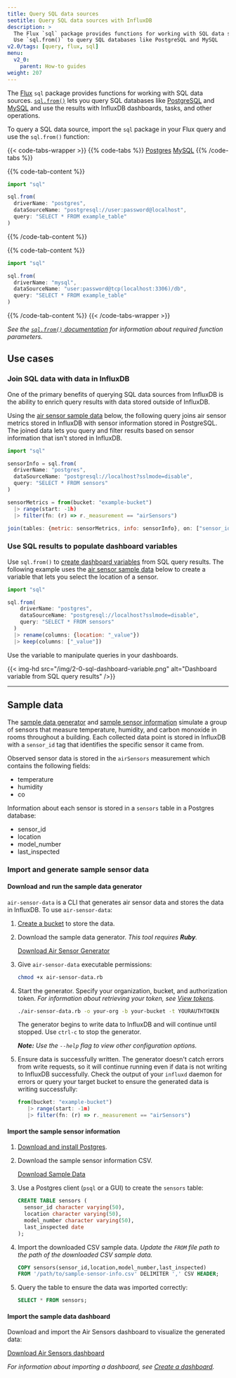 ```yaml
---
title: Query SQL data sources
seotitle: Query SQL data sources with InfluxDB
description: >
  The Flux `sql` package provides functions for working with SQL data sources.
  Use `sql.from()` to query SQL databases like PostgreSQL and MySQL
v2.0/tags: [query, flux, sql]
menu:
  v2_0:
    parent: How-to guides
weight: 207
---
```


The [Flux](/v2.0/reference/flux) `sql` package provides functions for working with SQL data sources.
[`sql.from()`](/v2.0/reference/flux/functions/sql/from/) lets you query SQL databases
like [PostgreSQL](https://www.postgresql.org/) and [MySQL](https://www.mysql.com/)
and use the results with InfluxDB dashboards, tasks, and other operations.

To query a SQL data source, import the `sql` package in your Flux query and use
the `sql.from()` function:

{{< code-tabs-wrapper >}}
{{% code-tabs %}}
[Postgres](#)
[MySQL](#)
{{% /code-tabs %}}

{{% code-tab-content %}}
```js
import "sql"

sql.from(
  driverName: "postgres",
  dataSourceName: "postgresql://user:password@localhost",
  query: "SELECT * FROM example_table"
)
```
{{% /code-tab-content %}}

{{% code-tab-content %}}
```js
import "sql"

sql.from(
  driverName: "mysql",
  dataSourceName: "user:password@tcp(localhost:3306)/db",
  query: "SELECT * FROM example_table"
)
```
{{% /code-tab-content %}}
{{< /code-tabs-wrapper >}}

_See the [`sql.from()` documentation](/v2.0/reference/flux/functions/sql/from/) for
information about required function parameters._

## Use cases

### Join SQL data with data in InfluxDB
One of the primary benefits of querying SQL data sources from InfluxDB
is the ability to enrich query results with data stored outside of InfluxDB.

Using the [air sensor sample data](#sample-data) below, the following query
joins air sensor metrics stored in InfluxDB with sensor information stored in PostgreSQL.
The joined data lets you query and filter results based on sensor information
that isn't stored in InfluxDB.

```js
import "sql"

sensorInfo = sql.from(
  driverName: "postgres",
  dataSourceName: "postgresql://localhost?sslmode=disable",
  query: "SELECT * FROM sensors"
)

sensorMetrics = from(bucket: "example-bucket")
  |> range(start: -1h)
  |> filter(fn: (r) => r._measurement == "airSensors")

join(tables: {metric: sensorMetrics, info: sensorInfo}, on: ["sensor_id"])
```

### Use SQL results to populate dashboard variables
Use `sql.from()` to [create dashboard variables](/v2.0/visualize-data/variables/create-variable/)
from SQL query results.
The following example uses the [air sensor sample data](#sample-data) below to
create a variable that lets you select the location of a sensor.

```js
import "sql"

sql.from(
    driverName: "postgres",
    dataSourceName: "postgresql://localhost?sslmode=disable",
    query: "SELECT * FROM sensors"
  )
  |> rename(columns: {location: "_value"})
  |> keep(columns: ["_value"])
```

Use the variable to manipulate queries in your dashboards.

{{< img-hd src="/img/2-0-sql-dashboard-variable.png" alt="Dashboard variable from SQL query results" />}}

---

## Sample data
The [sample data generator](#sample-data-generator) and [sample sensor information](#sample-sensor-information)
simulate a group of sensors that measure temperature, humidity, and carbon monoxide
in rooms throughout a building.
Each collected data point is stored in InfluxDB with a `sensor_id` tag that identifies
the specific sensor it came from.

Observed sensor data is stored in the `airSensors` measurement which contains the following fields:

- temperature
- humidity
- co

Information about each sensor is stored in a `sensors` table in a Postgres database:

- sensor_id
- location
- model_number
- last_inspected

### Import and generate sample sensor data

#### Download and run the sample data generator
`air-sensor-data` is a CLI that generates air sensor data and stores the data in InfluxDB.
To use `air-sensor-data`:

1. [Create a bucket](/v2.0/organizations/buckets/create-bucket/) to store the data.
2. Download the sample data generator. _This tool requires **Ruby**._

    <a class="btn download" href="/downloads/air-sensor-data.rb" download>Download Air Sensor Generator</a>

3. Give `air-sensor-data` executable permissions:

    ```sh
    chmod +x air-sensor-data.rb
    ```

4. Start the generator. Specify your organization, bucket, and authorization token.
   _For information about retrieving your token, see [View tokens](/v2.0/security/tokens/view-tokens/)._

    ```sh
    ./air-sensor-data.rb -o your-org -b your-bucket -t YOURAUTHTOKEN
    ```

    The generator begins to write data to InfluxDB and will continue until stopped.
    Use `ctrl-c` to stop the generator.

    _**Note:** Use the `--help` flag to view other configuration options._

5. Ensure data is successfully written.
   The generator doesn't catch errors from write requests, so it will continue running
   even if data is not writing to InfluxDB successfully.
   Check the output of your `influxd` daemon for errors or query your target
   bucket to ensure the generated data is writing successfully:

    ```js
    from(bucket: "example-bucket")
       |> range(start: -1m)
       |> filter(fn: (r) => r._measurement == "airSensors")
    ```

#### Import the sample sensor information
1. [Download and install Postgres](https://www.postgresql.org/download/).
2. Download the sample sensor information CSV.

    <a class="btn download" href="/downloads/sample-sensor-info.csv" download>Download Sample Data</a>

3. Use a Postgres client (`psql` or a GUI) to create the `sensors` table:

    ```sql
    CREATE TABLE sensors (
      sensor_id character varying(50),
      location character varying(50),
      model_number character varying(50),
      last_inspected date
    );
    ```

4. Import the downloaded CSV sample data.
   _Update the `FROM` file path to the path of the downloaded CSV sample data._

    ```sql
    COPY sensors(sensor_id,location,model_number,last_inspected)
    FROM '/path/to/sample-sensor-info.csv' DELIMITER ',' CSV HEADER;
    ```

5. Query the table to ensure the data was imported correctly:

    ```sql
    SELECT * FROM sensors;
    ```

#### Import the sample data dashboard
Download and import the Air Sensors dashboard to visualize the generated data:

<a class="btn download" href="/downloads/air_sensors_dashboard.json" download>Download Air Sensors dashboard</a>

_For information about importing a dashboard, see [Create a dashboard](/v2.0/visualize-data/dashboards/create-dashboard/#create-a-new-dashboard)._
